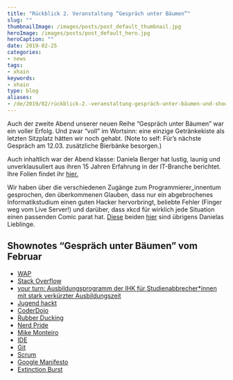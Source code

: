 ```yaml
---
title: "Rückblick 2. Veranstaltung “Gespräch unter Bäumen”"
slug: ""
thumbnailImage: /images/posts/post_default_thumbnail.jpg
heroImage: /images/posts/post_default_hero.jpg
heroCaption: ""
date: 2019-02-25
categories:
- news
tags:
- xhain
keywords:
- xhain
type: blog
aliases:
- /de/2019/02/rückblick-2.-veranstaltung-gespräch-unter-bäumen-und-shownotes/
---
```


Auch der zweite Abend unserer neuen Reihe “Gespräch unter Bäumen” war ein voller Erfolg. Und zwar “voll” im Wortsinn: eine einzige Getränkekiste als letzten Sitzplatz hätten wir noch gehabt. 
(Note to self: Für’s nächste Gespräch am 12.03. zusätzliche Bierbänke besorgen.) 

<!-- more -->

Auch inhaltlich war der Abend klasse: Daniela Berger hat lustig, launig und unverklausuliert aus ihren 15 Jahren Erfahrung in der IT-Branche berichtet. Ihre Folien findet ihr [hier.](/files/Daniela_wasichgernvorhergewussthaette.odp)

Wir haben über die verschiedenen Zugänge zum Programmierer_innentum gesprochen, den überkommenen Glauben, dass nur ein abgebrochenes Informatikstudium einen guten Hacker hervorbringt, beliebte Fehler (Finger weg vom Live Server!) und darüber, dass xkcd für wirklich jede Situation einen passenden Comic parat hat. 
[Diese](https://xkcd.com/979/) beiden [hier](https://xkcd.com/1425/) sind übrigens Danielas Lieblinge.

## Shownotes “Gespräch unter Bäumen” vom Februar

* [WAP](https://de.wikipedia.org/wiki/Wireless_Application_Protocol)
* [Stack Overflow](https://de.wikipedia.org/wiki/Stack_Overflow_(Website))
* [your turn: Ausbildungsprogramm der IHK für Studienabbrecher*innen mit stark verkürzter Ausbildungszeit](https://www.ihk-berlin.de/ausbildung/Infos_fuer_Azubis/Fuer_Schueler_und_Studenten/Studienabbrecher/2263262)
* [Jugend hackt](www.jugendhackt.org)
* [CoderDojo](https://coderdojo.com/de-DE)
* [Rubber Ducking](https://de.wikipedia.org/wiki/Quietscheentchen-Debugging)
* [Nerd Pride](https://tante.cc/2012/11/26/good-night-nerd-pride-kommentare/)
* [Mike Monteiro](https://vimeo.com/190834270)
* [IDE](https://de.wikipedia.org/wiki/Integrierte_Entwicklungsumgebung)
* [Git](https://de.wikipedia.org/wiki/Git)
* [Scrum](https://de.wikipedia.org/wiki/Scrum)
* [Google Manifesto](https://gizmodo.com/exclusive-heres-the-full-10-page-anti-diversity-screed-1797564320?rev=1501965015200&utm_campaign=socialflow_gizmodo_twitter&utm_source=gizmodo_twitter&utm_medium=socialflow)
* [Extinction Burst](https://en.wikipedia.org/wiki/Extinction_(psychology)#Burst)